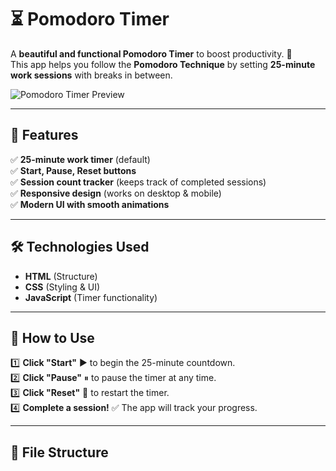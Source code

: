 # ⏳ Pomodoro Timer

A **beautiful and functional Pomodoro Timer** to boost productivity. 🚀  
This app helps you follow the **Pomodoro Technique** by setting **25-minute work sessions** with breaks in between.

![Pomodoro Timer Preview](https://via.placeholder.com/800x400.png?text=Pomodoro+Timer)  

---

## 🎯 Features
✅ **25-minute work timer** (default)  
✅ **Start, Pause, Reset buttons**  
✅ **Session count tracker** (keeps track of completed sessions)  
✅ **Responsive design** (works on desktop & mobile)  
✅ **Modern UI with smooth animations**  

---

## 🛠 Technologies Used
- **HTML** (Structure)
- **CSS** (Styling & UI)
- **JavaScript** (Timer functionality)

---

## 🚀 How to Use
1️⃣ **Click "Start"** ▶ to begin the 25-minute countdown.  
2️⃣ **Click "Pause"** ⏸ to pause the timer at any time.  
3️⃣ **Click "Reset"** 🔄 to restart the timer.  
4️⃣ **Complete a session!** ✅ The app will track your progress.  

---

## 📂 File Structure
